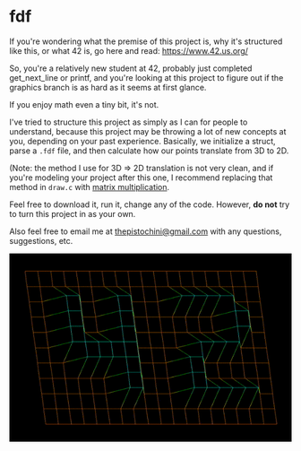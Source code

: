 # fdf
If you're wondering what the premise of this project is, why it's structured like this, or what 42 is, go here and read: https://www.42.us.org/

So, you're a relatively new student at 42, probably just completed get_next_line or printf, and you're looking at this project to figure out if the graphics branch is as hard as it seems at first glance.

If you enjoy math even a tiny bit, it's not.

I've tried to structure this project as simply as I can for people to understand, because this project may be throwing a lot of new concepts at you, depending on your past experience. Basically, we initialize a struct, parse a `.fdf` file, and then calculate how our points translate from 3D to 2D.

(Note: the method I use for 3D => 2D translation is not very clean, and if you're modeling your project after this one, I recommend replacing that method in `draw.c` with [matrix multiplication](https://en.wikipedia.org/wiki/Orthographic_projection).

Feel free to download it, run it, change any of the code. However, **do not** try to turn this project in as your own.

Also feel free to email me at thepistochini@gmail.com with any questions, suggestions, etc.

![](screenshots/fdf.gif)
